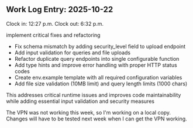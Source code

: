 ## Work Log Entry: 2025-10-22

Clock in: 12:27 p.m.
Clock out: 6:32 p.m.

implement critical fixes and refactoring

- Fix schema mismatch by adding security_level field to upload endpoint
- Add  input validation for queries and file uploads
- Refactor duplicate query endpoints into single configurable function
- Add type hints and improve error handling with proper HTTP status codes
- Create env.example template with all required configuration variables
- Add file size validation (10MB limit) and query length limits (1000 chars)

This addresses critical runtime issues and improves code maintainability
while adding essential input validation and security measures

The VPN was not working this week, so I'm working on a local copy. Changes will have to be tested next week when I can get the VPN working. 